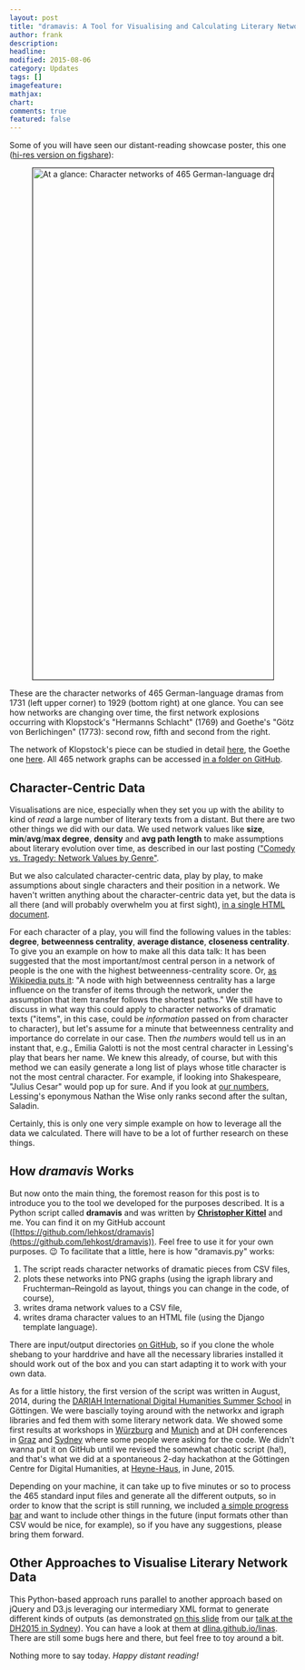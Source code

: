 ```yaml
---
layout: post
title: "dramavis: A Tool for Visualising and Calculating Literary Network Data"
author: frank
description: 
headline: 
modified: 2015-08-06
category: Updates
tags: []
imagefeature: 
mathjax: 
chart: 
comments: true
featured: false
---
```

Some of you will have seen our distant-reading showcase poster, this one ([hi-res version on figshare](http://dx.doi.org/10.6084/m9.figshare.1461761)):

<figure>
  <img src="{{ site.url }}/presentations/2015-sydney/sydney-images/dlina-corpus-465-cleaned-drama-networks-superposter-900px.jpg" alt="At a glance: Character networks of 465 German-language dramas from 1731 to 1929." style="width:56.25rem; border-style:solid; border-color:#222222; border-width:1px;">
</figure>

These are the character networks of 465 German-language dramas from 1731 (left upper corner) to 1929 (bottom right) at one glance. You can see how networks are changing over time, the first network explosions occurring with Klopstock's "Hermanns Schlacht" (1769) and Goethe's "Götz von Berlichingen" (1773): second row, fifth and second from the right.

The network of Klopstock's piece can be studied in detail [here](https://github.com/lehkost/dramavis/blob/master/output_(465_cleaned_graphs_from_sydney_corpus)/1769-Klopstock_Friedrich_Gottlieb-Hermanns_Schlacht-speakers.png), the Goethe one [here](https://github.com/lehkost/dramavis/blob/master/output_(465_cleaned_graphs_from_sydney_corpus)/1773-Goethe_Johann_Wolfgang_von-Götz_von_Berlichingen_mit_der_eisernen_Hand-speakers.png). All 465 network graphs can be accessed [in a folder on GitHub](https://github.com/lehkost/dramavis/tree/master/output_(465_cleaned_graphs_from_sydney_corpus)).

## Character-Centric Data

Visualisations are nice, especially when they set you up with the ability to kind of *read* a large number of literary texts from a distant. But there are two other things we did with our data. We used network values like **size**, **min**/**avg**/**max degree**, **density** and **avg path length** to make assumptions about literary evolution over time, as described in our last posting (["Comedy vs. Tragedy: Network Values by Genre"](/Network-Values-by-Genre/).

But we also calculated character-centric data, play by play, to make assumptions about single characters and their position in a network. We haven't written anything about the character-centric data yet, but the data is all there (and will probably overwhelm you at first sight), [in a single HTML document](http://htmlpreview.github.io/?https://raw.githubusercontent.com/lehkost/dramavis/master/output_(465_cleaned_graphs_from_sydney_corpus)/drama_character_values.html).

For each character of a play, you will find the following values in the tables: **degree**, **betweenness centrality**, **average distance**, **closeness centrality**. To give you an example on how to make all this data talk: It has been suggested that the most important/most central person in a network of people is the one with the highest betweenness-centrality score. Or, [as Wikipedia puts it](https://en.wikipedia.org/wiki/Betweenness_centrality): "A node with high betweenness centrality has a large influence on the transfer of items through the network, under the assumption that item transfer follows the shortest paths." We still have to discuss in what way this could apply to character networks of dramatic texts ("items", in this case, could be *information* passed on from character to character), but let's assume for a minute that betweenness centrality and importance do correlate in our case. Then *the numbers* would tell us in an instant that, e.g., Emilia Galotti is not the most central character in Lessing's play that bears her name. We knew this already, of course, but with this method we can easily generate a long list of plays whose title character is not the most central character. For example, if looking into Shakespeare, "Julius Cesar" would pop up for sure. And if you look at [our numbers](http://htmlpreview.github.io/?https://raw.githubusercontent.com/lehkost/dramavis/master/output_(465_cleaned_graphs_from_sydney_corpus)/drama_character_values.html), Lessing's eponymous Nathan the Wise only ranks second after the sultan, Saladin.

Certainly, this is only one very simple example on how to leverage all the data we calculated. There will have to be a lot of further research on these things.

## How *dramavis* Works

But now onto the main thing, the foremost reason for this post is to introduce you to the tool we developed for the purposes described. It is a Python script called **dramavis** and was written by **[Christopher Kittel](https://github.com/chreman)** and me. You can find it on my GitHub account ([https://github.com/lehkost/dramavis](https://github.com/lehkost/dramavis)). Feel free to use it for your own purposes. 😉 To facilitate that a little, here is how "dramavis.py" works:

1. The script reads character networks of dramatic pieces from CSV files,
2. plots these networks into PNG graphs (using the igraph library and Fruchterman–Reingold as layout, things you can change in the code, of course),
3. writes drama network values to a CSV file,
4. writes drama character values to an HTML file (using the Django template language).

There are input/output directories [on GitHub](https://github.com/lehkost/dramavis), so if you clone the whole shebang to your harddrive and have all the necessary libraries installed it should work out of the box and you can start adapting it to work with your own data.

As for a little history, the first version of the script was written in August, 2014, during the [DARIAH International Digital Humanities Summer School](http://www.gcdh.de/en/teaching/2014-dariah-international-dh-summer-school) in Göttingen. We were bascially toying around with the networkx and igraph libraries and fed them with some literary network data. We showed some first results at workshops in [Würzburg](http://www.germanistik.uni-wuerzburg.de/lehrstuehle/computerphilologie/aktuelles/veranstaltungen/auftaktworkshop_gattungsstilistik/) and [Munich](/Conference_in_Munich/) and at DH conferences in [Graz](/DHd-2015-Conference-in-Graz/) and [Sydney](/Our-Talk-at-DH2015/) where some people were asking for the code. We didn't wanna put it on GitHub until we revised the somewhat chaotic script (ha!), and that's what we did at a spontaneous 2-day hackathon at the Göttingen Centre for Digital Humanities, at [Heyne-Haus](http://www.uni-goettingen.de/de/125323.html), in June, 2015.

Depending on your machine, it can take up to five minutes or so to process the 465 standard input files and generate all the different outputs, so in order to know that the script is still running, we included [a simple progress bar](https://twitter.com/umblaetterer/status/608349018113101824) and want to include other things in the future (input formats other than CSV would be nice, for example), so if you have any suggestions, please bring them forward.

## Other Approaches to Visualise Literary Network Data

This Python-based approach runs parallel to another approach based on jQuery and D3.js leveraging our intermediary XML format to generate different kinds of outputs (as demonstrated [on this slide](https://dlina.github.io/presentations/2015-sydney/sydney.html#/5/1) from our [talk at the DH2015 in Sydney](/Our-Talk-at-DH2015/)). You can have a look at them at [dlina.github.io/linas](https://dlina.github.io/linas). There are still some bugs here and there, but feel free to toy around a bit.

Nothing more to say today. *Happy distant reading!*
